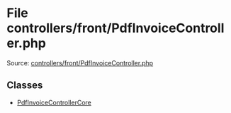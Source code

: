 File controllers/front/PdfInvoiceController.php
=========

Source: [controllers/front/PdfInvoiceController.php](https://github.com/PrestaShop/PrestaShop/blob/1.5.0.15/controllers/front/PdfInvoiceController.php)


Classes
-------

* [PdfInvoiceControllerCore](class.PdfInvoiceControllerCore.md)

